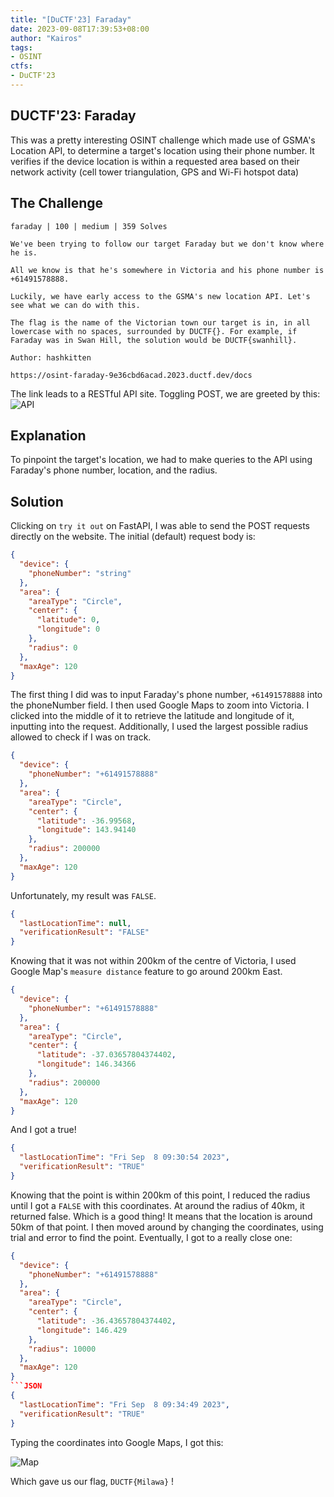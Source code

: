```yaml
---
title: "[DuCTF'23] Faraday"
date: 2023-09-08T17:39:53+08:00
author: "Kairos"
tags:
- OSINT
ctfs:
- DuCTF'23
---
```


## DUCTF'23: Faraday

This was a pretty interesting OSINT challenge which made use of GSMA's Location API, to determine a target's location using their phone number. It verifies if the device location is within a requested area based on their network activity (cell tower triangulation, GPS and Wi-Fi hotspot data)

## The Challenge

```
faraday | 100 | medium | 359 Solves

We've been trying to follow our target Faraday but we don't know where he is.

All we know is that he's somewhere in Victoria and his phone number is +61491578888.

Luckily, we have early access to the GSMA's new location API. Let's see what we can do with this.

The flag is the name of the Victorian town our target is in, in all lowercase with no spaces, surrounded by DUCTF{}. For example, if Faraday was in Swan Hill, the solution would be DUCTF{swanhill}.

Author: hashkitten

https://osint-faraday-9e36cbd6acad.2023.ductf.dev/docs
```

The link leads to a RESTful API site. Toggling POST, we are greeted by this:
![API](API.png)


## Explanation

To pinpoint the target's location, we had to make queries to the API using Faraday's phone number, location, and the radius. 

## Solution

Clicking on `try it out` on FastAPI, I was able to send the POST requests directly on the website. The initial (default) request body is:

```JSON
{
  "device": {
    "phoneNumber": "string"
  },
  "area": {
    "areaType": "Circle",
    "center": {
      "latitude": 0,
      "longitude": 0
    },
    "radius": 0
  },
  "maxAge": 120
}
```

The first thing I did was to input Faraday's phone number, `+61491578888` into the phoneNumber field. I then used Google Maps to zoom into Victoria. I clicked into the middle of it to retrieve the latitude and longitude of it, inputting into the request. Additionally, I used the largest possible radius allowed to check if I was on track.

```JSON
{
  "device": {
    "phoneNumber": "+61491578888"
  },
  "area": {
    "areaType": "Circle",
    "center": {
      "latitude": -36.99568,
      "longitude": 143.94140
    },
    "radius": 200000
  },
  "maxAge": 120
}
```

Unfortunately, my result was `FALSE`.
```JSON
{
  "lastLocationTime": null,
  "verificationResult": "FALSE"
}
```

Knowing that it was not within 200km of the centre of Victoria, I used Google Map's `measure distance` feature to go around 200km East.

```JSON
{
  "device": {
    "phoneNumber": "+61491578888"
  },
  "area": {
    "areaType": "Circle",
    "center": {
      "latitude": -37.03657804374402,
      "longitude": 146.34366
    },
    "radius": 200000
  },
  "maxAge": 120
}
```

And I got a true!
```JSON
{
  "lastLocationTime": "Fri Sep  8 09:30:54 2023",
  "verificationResult": "TRUE"
}
```

Knowing that the point is within 200km of this point, I reduced the radius until I got a `FALSE` with this coordinates. At around the radius of 40km, it returned false. Which is a good thing! It means that the location is around 50km of that point. I then moved around by changing the coordinates, using trial and error to find the point. Eventually, I got to a really close one:

```JSON
{
  "device": {
    "phoneNumber": "+61491578888"
  },
  "area": {
    "areaType": "Circle",
    "center": {
      "latitude": -36.43657804374402,
      "longitude": 146.429
    },
    "radius": 10000
  },
  "maxAge": 120
}
```JSON
{
  "lastLocationTime": "Fri Sep  8 09:34:49 2023",
  "verificationResult": "TRUE"
}
```

Typing the coordinates into Google Maps, I got this:

![Map](Maps.png)

Which gave us our flag, `DUCTF{Milawa}` !